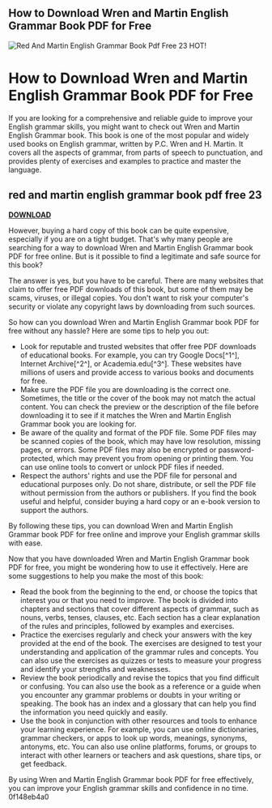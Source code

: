 ## How to Download Wren and Martin English Grammar Book PDF for Free

 
![Red And Martin English Grammar Book Pdf Free 23 HOT!](https://encrypted-tbn2.gstatic.com/images?q=tbn:ANd9GcQFoI2PVGeSM-_QJYpafZNm_PV2asqUwbhxr8cWflJ2LxXPiL9IwGxcanc)

 
# How to Download Wren and Martin English Grammar Book PDF for Free
 
If you are looking for a comprehensive and reliable guide to improve your English grammar skills, you might want to check out Wren and Martin English Grammar book. This book is one of the most popular and widely used books on English grammar, written by P.C. Wren and H. Martin. It covers all the aspects of grammar, from parts of speech to punctuation, and provides plenty of exercises and examples to practice and master the language.
 
## red and martin english grammar book pdf free 23


[**DOWNLOAD**](https://www.google.com/url?q=https%3A%2F%2Furluso.com%2F2tK1ns&sa=D&sntz=1&usg=AOvVaw2Uk7orDtRk6G43Ut2bTDj6)

 
However, buying a hard copy of this book can be quite expensive, especially if you are on a tight budget. That's why many people are searching for a way to download Wren and Martin English Grammar book PDF for free online. But is it possible to find a legitimate and safe source for this book?
 
The answer is yes, but you have to be careful. There are many websites that claim to offer free PDF downloads of this book, but some of them may be scams, viruses, or illegal copies. You don't want to risk your computer's security or violate any copyright laws by downloading from such sources.
 
So how can you download Wren and Martin English Grammar book PDF for free without any hassle? Here are some tips to help you out:
 
- Look for reputable and trusted websites that offer free PDF downloads of educational books. For example, you can try Google Docs[^1^], Internet Archive[^2^], or Academia.edu[^3^]. These websites have millions of users and provide access to various books and documents for free.
- Make sure the PDF file you are downloading is the correct one. Sometimes, the title or the cover of the book may not match the actual content. You can check the preview or the description of the file before downloading it to see if it matches the Wren and Martin English Grammar book you are looking for.
- Be aware of the quality and format of the PDF file. Some PDF files may be scanned copies of the book, which may have low resolution, missing pages, or errors. Some PDF files may also be encrypted or password-protected, which may prevent you from opening or printing them. You can use online tools to convert or unlock PDF files if needed.
- Respect the authors' rights and use the PDF file for personal and educational purposes only. Do not share, distribute, or sell the PDF file without permission from the authors or publishers. If you find the book useful and helpful, consider buying a hard copy or an e-book version to support the authors.

By following these tips, you can download Wren and Martin English Grammar book PDF for free online and improve your English grammar skills with ease.

Now that you have downloaded Wren and Martin English Grammar book PDF for free, you might be wondering how to use it effectively. Here are some suggestions to help you make the most of this book:

- Read the book from the beginning to the end, or choose the topics that interest you or that you need to improve. The book is divided into chapters and sections that cover different aspects of grammar, such as nouns, verbs, tenses, clauses, etc. Each section has a clear explanation of the rules and principles, followed by examples and exercises.
- Practice the exercises regularly and check your answers with the key provided at the end of the book. The exercises are designed to test your understanding and application of the grammar rules and concepts. You can also use the exercises as quizzes or tests to measure your progress and identify your strengths and weaknesses.
- Review the book periodically and revise the topics that you find difficult or confusing. You can also use the book as a reference or a guide when you encounter any grammar problems or doubts in your writing or speaking. The book has an index and a glossary that can help you find the information you need quickly and easily.
- Use the book in conjunction with other resources and tools to enhance your learning experience. For example, you can use online dictionaries, grammar checkers, or apps to look up words, meanings, synonyms, antonyms, etc. You can also use online platforms, forums, or groups to interact with other learners or teachers and ask questions, share tips, or get feedback.

By using Wren and Martin English Grammar book PDF for free effectively, you can improve your English grammar skills and confidence in no time.
 0f148eb4a0
